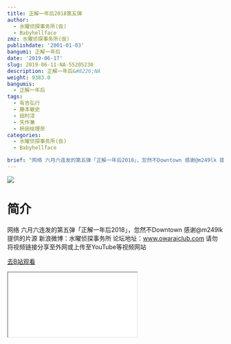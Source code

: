 ```yaml
---
title: 正解一年后2018第五弹
author:
  - 水曜侦探事务所(仮)
  - Babyhellface
zmz: 水曜侦探事务所(仮)
publishdate: '2001-01-03'
bangumi: 正解一年后
date: '2019-06-17'
slug: 2019-06-11-NA-55205230
description: 正解一年后&#8226;NA
weight: 9383.0
bangumis: 
  - 正解一年后
tags:
  - 有吉弘行
  - 藤本敏史
  - 田村淳
  - 矢作兼
  - 枡田绘理奈
categories:
  - 水曜侦探事务所(仮)
  - Babyhellface

brief: "网络 六月六连发的第五弹「正解一年后2018」，忽然不Downtown 感谢@m249lk 提供的片源 新浪微博：水曜侦探事务所 论坛地址：www.owaraiclub.com 请勿将视频链接分享至外网或上传至YouTube等视频网站"
---
```

![](https://raw.githubusercontent.com/tcgriffith/owaraisite/master/static/tmpimg/aacae410db6a758d995fa8f02a7474f0a28bca8f.jpg.480.jpg)
# 简介  
网络
六月六连发的第五弹「正解一年后2018」，忽然不Downtown
感谢@m249lk 提供的片源
新浪微博：水曜侦探事务所 论坛地址：www.owaraiclub.com
请勿将视频链接分享至外网或上传至YouTube等视频网站  

[去B站观看](https://www.bilibili.com/video/av55205230/)
<div class ="resp-container"><iframe class="testiframe" src="//player.bilibili.com/player.html?aid=55205230"", scrolling="no", allowfullscreen="true" > </iframe></div> 
